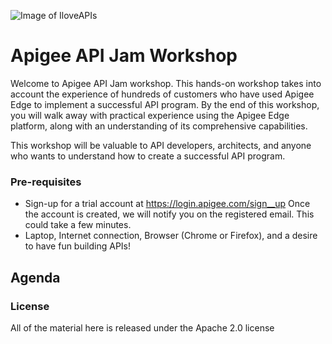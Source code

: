 ![Image of IloveAPIs](https://live-hl-apigeecom.devportal.apigee.com/sites/default/files/2017-12/API_City_01_595X360_White_SubtitleCities.png)

# Apigee API Jam Workshop
Welcome to Apigee API Jam workshop. This hands-on workshop takes into account the experience of hundreds of customers who have used Apigee Edge to implement a successful API program. By the end of this workshop, you will walk away with practical experience using the Apigee Edge platform, along with an understanding of its comprehensive capabilities.

This workshop will be valuable to API developers, architects, and anyone who wants to understand how to create a successful API program.

### Pre-requisites
- Sign-up for a trial account at https://login.apigee.com/sign__up Once the account is created, we will notify you on the registered email. This could take a few minutes.
- Laptop, Internet connection, Browser (Chrome or Firefox), and a desire to have fun building APIs!

## Agenda

### License
All of the material here is released under the Apache 2.0 license
